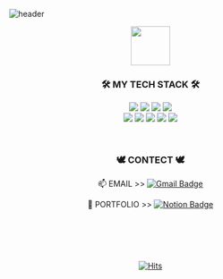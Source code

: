 ![header](https://capsule-render.vercel.app/api?type=Waving&color=0:ddd6f3,100:faaca8&fontColor=F8F8FF&height=300&section=header&text=Nice%20to%20meet%20you!&fontSize=90)



<!-- 맘에드는 컬러 
&color=0:B993D6,100:8CA6DB
&color=0:ddd6f3,100:faaca8
&color=0:9796f0,100:fbc7d4

다른컬러 구경하기 https://github.com/kyechan99/capsule-render/blob/master/src/gradient.json
-->

<!--
![header](https://capsule-render.vercel.app/api?type=Waving&color=gradient&height=220&section=header&text=HI,I'M%20HYOJIN&fontSize=90)
-->

<div align=center>
 
<img src="https://user-images.githubusercontent.com/87711421/136366391-a840bd61-5eab-4ea0-9244-e48a68164434.gif"  width="70" height="70"/>
<!--<br><b>Hi there! I'm wep developer using Java Spring. </b>-->

  
<h3> 🛠 MY TECH STACK 🛠</h3>
<p align="center">
<!-- 색상명 붙여넣을때 앞에 # 떼주기! &nbsp 한칸띄기 -->  
 <img src="https://img.shields.io/badge/java-007396?style=flat-square&logo=java&logoColor=white">
 <img src="https://img.shields.io/badge/Spring-6DB33F?style=flat-square&logo=Spring&logoColor=white"/>
 <img src="https://img.shields.io/badge/Oracle-F80000?style=flat-square&logo=Oracle&logoColor=white"/>
 <img src="https://img.shields.io/badge/MySQL-4479A1?style=flat-square&logo=MySQL&logoColor=white"/> <br>
  
 <img src="https://img.shields.io/badge/JavaScript-F7DF1E?style=flat-square&logo=JavaScript&logoColor=white"/>
 <img src="https://img.shields.io/badge/HTML5-E34F26?style=flat-square&logo=HTML5&logoColor=white"/>
 <img src="https://img.shields.io/badge/CSS3-1572B6?style=flat-square&logo=CSS3&logoColor=white"/>
 <img src="https://img.shields.io/badge/python-3776AB?style=flat-square&logo=python&logoColor=white"/> 
 <img src="https://img.shields.io/badge/Android Studio-3DDC84?style=flat-square&logo=Android Studio&logoColor=white"/> 
</p>

</div> 
<br>
 
 
<div align=center>
 
### 🕊 CONTECT 🕊  
📫 EMAIL >> [![Gmail Badge](https://img.shields.io/badge/naver-03C75A?style=flat-square&logo=Naver&logoColor=white&link=mailto:crystalline0329@naver.com)](mailto:crystalline0329@naver.com)
 
📓 PORTFOLIO >>  <a href="https://opposite-kale-8e3.notion.site/About-SuJeong-25bae4bc09e9474cb6bcaf7d27fe1101">![Notion Badge](https://img.shields.io/badge/Notion-000000.svg?&style=flat-square&logo=Notion&logoColor=white&link=mailto:https://opposite-kale-8e3.notion.site/About-SuJeong-25bae4bc09e9474cb6bcaf7d27fe1101) 
 
 <br>
 
  
 
 <br><br>
  
[![Hits](https://hits.seeyoufarm.com/api/count/incr/badge.svg?url=https%3A%2F%2Fgithub.com%2Fcrystal-claire&count_bg=%23A2E9FF&title_bg=%23C6C6C6&icon=&icon_color=%23E7E7E7&title=hits&edge_flat=false)](https://hits.seeyoufarm.com)

</div>
 
 
